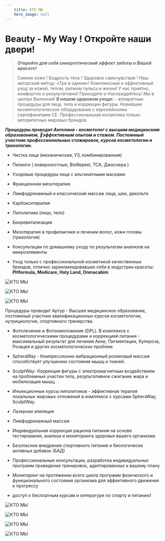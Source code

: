 ```yaml
---
    title: КТО МЫ
    hero_image: null
---
```

# Beauty - My Way !  Откройте наши  двери! 

> ***Откройте для себя синергетический эффект заботы о Вашей красоте!***
>
> Сияние кожи ! Бодрость тела ! Здоровое самочувствие ! Наш авторский метод- «Три в одном»! Комплексный и эффективный уход за кожей, телом, ритмом пульса и жизни! У нас приятно, комфортно и результативно! Приходите и Наслаждайтесь! Мы в центре Валенсии! ***В нашем здоровом уходе:*** - аппаратные процедуры для лица, тела и коррекции фигуры. Новейшее косметологическое оборудование с европейскими сертификатами СЕ. Профессиональная косметика только авторитетных мировых брендов.

***Процедуры проводит Ангелина - косметолог с высшим медицинским образованием,  💉эффективным опытом и стажем. Постоянный участник профессиональных стажировок, курсов косметологии и трихологии.***

- Чистка лица (механическая, УЗ, комбинированная)

- Пилинги ( поверхностные, BioRepeel, TCA, Джеснера )

- Уходовые процедуры лица с альгинатными масками 

- Фракционная мезотерапия

- Лимфодренажный и классический массаж лица, шеи, декольте

- Карбокситерапия

- Липолитики (лицо, тело)

- Биоревитализация

- Мезотерапия в профилактике и лечении волос, кожи головы (трихология)

- Консультации по домашнему уходу по результатам анализов на микроэлементы

- Уход только  с профессиональной косметикой  качественных брендов, отлично зарекомендовавших себя в индустрии красоты: **PHformula, Medicare, Holy Land, Onmacabim**

![КТО МЫ](/images/posts/about-1.jpeg "КТО МЫ")

![КТО МЫ](/images/posts/about-2.JPG "КТО МЫ")

![КТО МЫ](/images/posts/about-3.jpeg "КТО МЫ")

Процедуры проводит Артур -  Высшее  медицинское образование, постоянный участник  квалификационных курсов косметологии, нутрициологии, спортивного тренерства.

- Фотолечение и Фотоомоложение (DPL). В комплексе с косметологическими процедурами и коррекцией питания - максимальный результат для лечения Акне, Пигментации, Купероза, Розацея и других косметологических проблем.

- SpheraWay - Компрессионно-вибрационный роликовый массаж способствует  улучшению состояния мышц и тканей. 
- SculptWay- Коррекция фигуры с электромагнитным воздействием на проблемные участки тела, результативное сжигание жира и мобилизация  мышц 
- Инъекционные  курсы липолитиков - эффективная терапия  локальных жировых отложений  в комплексе с курсами SpheraWay, SculptWay. 
- Лазерная эпиляция
- Лимфодренажный массаж
- Индивидуальная коррекция рациона питания на основе тестирования, анализа и мониторинга  здоровья вашего организма
- Безопасное внедрение спортивного питания и биологически активных добавок (БАД)
- Профессиональные консультации, разработка  индивидуальных программ проведение тренировок, адаптированных к вашему плану
- Мониторинг на протяжении  всего цикла программ физического  и функционального состояния организма  для  эффективного  движения к прогрессу
- доступ к бесплатным курсам и литературе по спорту и питанию!

![КТО МЫ](/images/posts/about-4.jpeg "КТО МЫ")

![КТО МЫ](/images/posts/about-5.JPG "КТО МЫ")

![КТО МЫ](/images/posts/about-6.jpeg "КТО МЫ")

![КТО МЫ](/images/posts/about-7.JPG "КТО МЫ")


